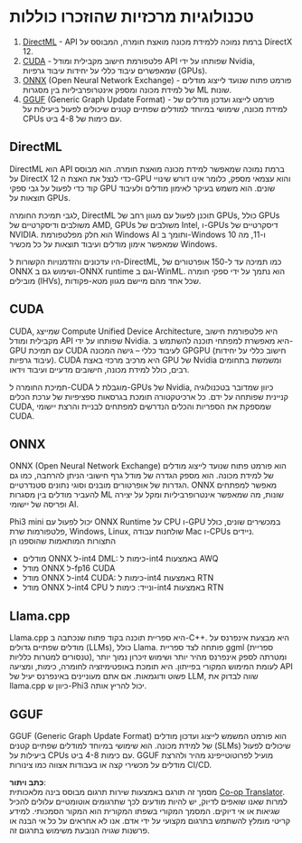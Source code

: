 <!--
CO_OP_TRANSLATOR_METADATA:
{
  "original_hash": "9841486ba4cf2590fabe609b925b00eb",
  "translation_date": "2025-05-09T08:26:31+00:00",
  "source_file": "md/01.Introduction/01/01.Understandingtech.md",
  "language_code": "he"
}
-->
# טכנולוגיות מרכזיות שהוזכרו כוללות

1. [DirectML](https://learn.microsoft.com/windows/ai/directml/dml?WT.mc_id=aiml-138114-kinfeylo) - API ברמת נמוכה ללמידת מכונה מואצת חומרה, המבוסס על DirectX 12.
2. [CUDA](https://blogs.nvidia.com/blog/what-is-cuda-2/) - פלטפורמת חישוב מקבילית ומודל API שפותחו על ידי Nvidia, שמאפשרים עיבוד כללי על יחידות עיבוד גרפיות (GPUs).
3. [ONNX](https://onnx.ai/) (Open Neural Network Exchange) - פורמט פתוח שנועד לייצוג מודלים של למידת מכונה ומספק אינטרופרביליות בין מסגרות ML שונות.
4. [GGUF](https://github.com/ggerganov/ggml/blob/master/docs/gguf.md) (Generic Graph Update Format) - פורמט לייצוג ועדכון מודלים של למידת מכונה, שימושי במיוחד למודלים שפתיים קטנים שיכולים לפעול ביעילות על CPUs עם כימות של 4-8 ביט.

## DirectML

DirectML הוא API ברמת נמוכה שמאפשר למידת מכונה מואצת חומרה. הוא מבוסס על DirectX 12 כדי לנצל את האצת ה-GPU והוא עצמאי מספק, כלומר אינו דורש שינויי קוד כדי לפעול על גבי ספקי GPU שונים. הוא משמש בעיקר לאימון מודלים ולעיבוד תוצאות על GPUs.

לגבי תמיכת החומרה, DirectML תוכנן לפעול עם מגוון רחב של GPUs, כולל GPUs משולבים ודיסקרטיים של AMD, GPUs משולבים של Intel, ו-GPUs דיסקרטיים של NVIDIA. הוא חלק מפלטפורמת Windows AI ותומך ב-Windows 10 ו-11, מה שמאפשר אימון מודלים ועיבוד תוצאות על כל מכשיר Windows.

היו עדכונים והזדמנויות הקשורות ל-DirectML, כמו תמיכה עד ל-150 אופרטורים של ONNX ושימוש גם ב-ONNX runtime וגם ב-WinML. הוא נתמך על ידי ספקי חומרה מובילים (IHVs), שכל אחד מהם מיישם מגוון מטא-פקודות.

## CUDA

CUDA, שמייצג Compute Unified Device Architecture, היא פלטפורמת חישוב מקבילית ומודל API שפותחו על ידי Nvidia. היא מאפשרת למפתחי תוכנה להשתמש ב-GPU עם תמיכת CUDA לעיבוד כללי – גישה המכונה GPGPU (חישוב כללי על יחידות עיבוד גרפיות). CUDA היא מרכיב מרכזי באצת GPU של Nvidia ומשמשת בתחומים רבים, כולל למידת מכונה, חישובים מדעיים ועיבוד וידאו.

תמיכת החומרה ל-CUDA מוגבלת ל-GPUs של Nvidia, כיוון שמדובר בטכנולוגיה קניינית שפותחה על ידם. כל ארכיטקטורה תומכת בגרסאות ספציפיות של ערכת הכלים CUDA, שמספקת את הספריות והכלים הנדרשים למפתחים לבניית והרצת יישומי CUDA.

## ONNX

ONNX (Open Neural Network Exchange) הוא פורמט פתוח שנועד לייצוג מודלים של למידת מכונה. הוא מספק הגדרה של מודל גרף חישובי הניתן להרחבה, כמו גם הגדרות של אופרטורים מובנים וסוגי נתונים סטנדרטיים. ONNX מאפשר למפתחים להעביר מודלים בין מסגרות ML שונות, מה שמאפשר אינטרופרביליות ומקל על יצירה ופריסה של יישומי AI.

Phi3 mini יכול לפעול עם ONNX Runtime על CPU ו-GPU במכשירים שונים, כולל פלטפורמות שרת, Windows, Linux, שולחנות עבודה Mac ו-CPUs ניידים.  
התצורות המותאמות שהוספנו הן

- מודלים ONNX ל-int4 DML: כימות ל-int4 באמצעות AWQ  
- מודל ONNX ל-fp16 CUDA  
- מודל ONNX ל-int4 CUDA: כימות ל-int4 באמצעות RTN  
- מודל ONNX ל-int4 CPU ונייד: כימות ל-int4 באמצעות RTN

## Llama.cpp

Llama.cpp היא ספריית תוכנה בקוד פתוח שנכתבה ב-C++. היא מבצעת אינפרנס על מודלים שפתיים גדולים (LLMs), כולל Llama. פותחה לצד ספריית ggml (ספריית טנסורים למטרות כלליות), ומטרתה לספק אינפרנס מהיר יותר ושימוש זיכרון נמוך יותר לעומת המימוש המקורי בפייתון. היא תומכת באופטימיזציה לחומרה, כימות, ומציעה API פשוט ודוגמאות. אם אתם מעוניינים באינפרנס יעיל של LLM, שווה לבדוק את llama.cpp כיוון ש-Phi3 יכול להריץ אותה.

## GGUF

GGUF (Generic Graph Update Format) הוא פורמט המשמש לייצוג ועדכון מודלים של למידת מכונה. הוא שימושי במיוחד למודלים שפתיים קטנים (SLMs) שיכולים לפעול ביעילות על CPUs עם כימות 4-8 ביט. GGUF מועיל לפרוטוטייפינג מהיר ולהרצת מודלים על מכשירי קצה או בעבודות אצווה כמו צינורות CI/CD.

**כתב ויתור**:  
מסמך זה תורגם באמצעות שירות תרגום מבוסס בינה מלאכותית [Co-op Translator](https://github.com/Azure/co-op-translator). למרות שאנו שואפים לדיוק, יש להיות מודעים לכך שתרגומים אוטומטיים עלולים להכיל שגיאות או אי דיוקים. המסמך המקורי בשפתו המקורית הוא המקור הסמכותי. למידע קריטי מומלץ להשתמש בתרגום מקצועי על ידי אדם. אנו לא אחראים על כל אי הבנה או פרשנות שגויה הנובעת משימוש בתרגום זה.